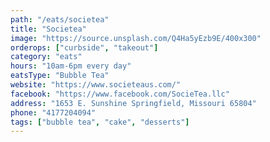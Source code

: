 ```yaml
---
path: "/eats/societea"
title: "Societea"
image: "https://source.unsplash.com/Q4Ha5yEzb9E/400x300"
orderops: ["curbside", "takeout"]
category: "eats"
hours: "10am-6pm every day"
eatsType: "Bubble Tea"
website: "https://www.societeaus.com/"
facebook: "https://www.facebook.com/SocieTea.llc"
address: "1653 E. Sunshine Springfield, Missouri 65804"
phone: "4177204094"
tags: ["bubble tea", "cake", "desserts"]
---
```

